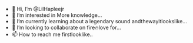 - 👋 Hi, I’m @LilHapleejr
- 👀 I’m interested in More knowledge...
- 🌱 I’m currently learning about a legendary sound andthewayitlookslike...
- 💞️ I’m looking to collaborate on fire🔥love for...
- 📫 How to reach me firstlooklike..

<!---
LilHapleejr/LilHapleejr is a ✨ special ✨ repository because its `README.md` (this file) appears on your GitHub profile.
You can click the Preview link to take a look at your changes.
--->

